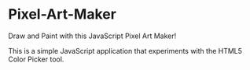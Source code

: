 # Pixel-Art-Maker
Draw and Paint with this JavaScript Pixel Art Maker!

This is a simple JavaScript application that experiments with the HTML5 Color Picker tool.
